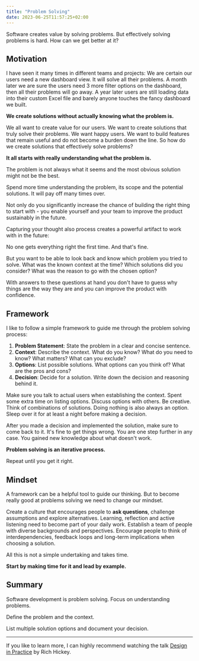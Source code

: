 ```yaml
---
title: "Problem Solving"
date: 2023-06-25T11:57:25+02:00
---
```


Software creates value by solving problems. But effectively solving problems is hard. How can we get better at it?
<!--more-->


## Motivation

I have seen it many times in different teams and projects:
We are certain our users need a new dashboard view. It will solve all their problems.
A month later we are sure the users need 3 more filter options on the dashboard, then all their problems will go away.
A year later users are still loading data into their custom Excel file and barely anyone touches the fancy dashboard we built.

**We create solutions without actually knowing what the problem is.**

We all want to create value for our users. We want to create solutions that truly solve their problems. We want happy users. We want to build features that remain useful and do not become a burden down the line.
So how do we create solutions that effectively solve problems?

**It all starts with really understanding what the problem is.**

The problem is not always what it seems and the most obvious solution might not be the best.

Spend more time understanding the problem, its scope and the potential solutions.
It will pay off many times over.

Not only do you significantly increase the chance of building the right thing to start with - you enable yourself and your team to improve the product sustainably in the future.

Capturing your thought also process creates a powerful artifact to work with in the future:

No one gets everything right the first time. And that's fine.

But you want to be able to look back and know which problem you tried to solve. What was the known context at the time? Which solutions did you consider? What was the reason to go with the chosen option?

With answers to these questions at hand you don't have to guess why things are the way they are and you can improve the product with confidence.


## Framework

I like to follow a simple framework to guide me through the problem solving process:

1. **Problem Statement**: State the problem in a clear and concise sentence.
2. **Context**: Describe the context. What do you know? What do you need to know? What matters? What can you exclude?
3. **Options**: List possible solutions. What options can you think of? What are the pros and cons?
4. **Decision**: Decide for a solution. Write down the decision and reasoning behind it.

Make sure you talk to actual users when establishing the context.
Spent some extra time on listing options. Discuss options with others. Be creative. Think of combinations of solutions. Doing nothing is also always an option.
Sleep over it for at least a night before making a decision.

After you made a decision and implemented the solution, make sure to come back to it.
It's fine to get things wrong. You are one step further in any case. You gained new knowledge about what doesn't work.

**Problem solving is an iterative process.**

Repeat until you get it right.


## Mindset

A framework can be a helpful tool to guide our thinking.
But to become really good at problems solving we need to change our mindset.

Create a culture that encourages people to **ask questions**, challenge assumptions and explore alternatives.
Learning, reflection and active listening need to become part of your daily work.
Establish a team of people with diverse backgrounds and perspectives.
Encourage people to think of interdependencies, feedback loops and long-term implications when choosing a solution.

All this is not a simple undertaking and takes time.

**Start by making time for it and lead by example.**


## Summary

Software development is problem solving. Focus on understanding problems.

Define the problem and the context.

List multiple solution options and document your decision.

-------

If you like to learn more, I can highly recommend watching the talk [Design in Practice](https://www.youtube.com/watch?v=fTtnx1AAJ-c) by Rich Hickey.

